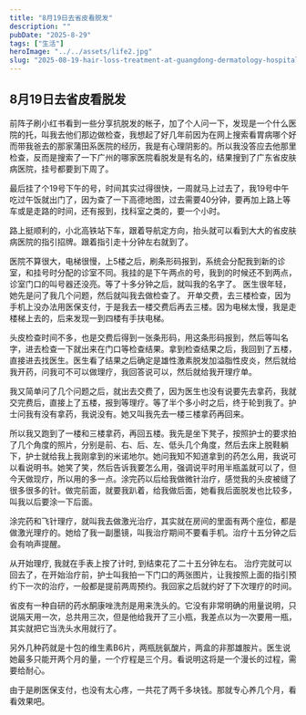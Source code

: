 ```yaml
---
title: "8月19日去省皮看脱发"
description: ""
pubDate: "2025-8-29"
tags: ["生活"]
heroImage: "../../assets/life2.jpg"
slug: "2025-08-19-hair-loss-treatment-at-guangdong-dermatology-hospital"
---
```


## 8月19日去省皮看脱发

前阵子刷小红书看到一些分享抗脱发的帐子，加了个人问一下，发现是一个什么医院的托，叫我去他们那边做检查，我想起了好几年前因为在网上搜索看胃病哪个好而带我爸去的那家蒲田系医院的经历，我是有心理阴影的。所以我没答应去他那里检查，反而是搜索了一下广州的哪家医院看脱发是有名的，结果搜到了广东省皮肤病医院，挂号都要到下周了。

最后挂了个19号下午的号，时间其实过得很快，一周就马上过去了，我19号中午吃过午饭就出门了，因为查了一下高德地图，过去需要40分钟，要再加上路上等车或是走路的时间，还有报到，找科室之类的，要一个小时。

路上挺顺利的，小北高铁站下车，跟着导航定方向，抬头就可以看到大大的省皮肤病医院的指引招牌。跟着指引走十分钟左右就到了。

医院不算很大，电梯很慢，上5楼之后，刷条形码报到，系统会分配我到新的诊室，和挂号时分配的诊室不同。我挂的是下午两点的号，我到的时候还不到两点，诊室门口的叫号器还没亮。等了十多分钟之后，就叫我的名字了。 医生很年轻，她先是问了我几个问题，然后就叫我去做检查了。 开单交费，去三楼检查，因为手机上没办法用医保支付，于是我去一楼交费后再去三楼。因为电梯太慢，我是走楼梯上去的，后来发现一到四楼有手扶电梯。

头皮检查时间不多，也是交费后得到一张条形码，用这条形码报到，然后等叫名字，进去检查一下就出来在门口等检查结果。拿到检查结果之后，我回到了五楼，直接进去找医生。医生看了结果之后确定是雄性激素脱发加溢脂性皮炎，然后就给我开药，问我可不可以做理疗，我回答说可以，然后就给我开理疗单。

我又简单问了几个问题之后，就出去交费了，因为医生也没有说要先去拿药，我就交完费后，直接上了五楼，报到等理疗。等了半个多小时之后，终于轮到我了。护士问我有没有拿药，我说没有。她又叫我先去一楼三楼拿药再回来。

所以我又跑到了一楼和三楼拿药，再回五楼。我先是坐下凳子，按照护士的要求拍了几个角度的照片，分别是前、右、后、左、低头几个角度，然后去床上脱鞋躺下，护士就给我上我刚拿到的米诺地尔。她问我知不知道拿到的药怎么用，我说可以看说明书。她笑了笑，然后告诉我要怎么用，强调说平时用半瓶盖就可以了，但今天做现疗，所以用的多一点。涂完药以后给我做微针治疗，感觉我的头皮被缝了很多很多的针。做完前面，就要我趴着，给我做后面，她看我后面脱发也比较多，叫我以后要涂一下后面。

涂完药和飞针理疗，就叫我去做激光治疗，其实就在房间的里面有两个座位，都是做激光理疗的。她给了我一副墨镜，叫我治疗期间不要看手机。治疗十五分钟之后会有响声提醒。

从开始理疗, 我就在手表上按了计时, 到结束花了二十五分钟左右。 治疗完就可以回去了，在开始治疗前，护士叫我拍一下门口的两张图片，让我按照上面的指引预约下一次的治疗，一般都是提前两周预约。我回家之后就约好了下次理疗的时间。

省皮有一种自研的药水酮康唑洗剂是用来洗头的。它没有非常明确的用量说明，只说隔天用一次，总共用三次，但是他给我开了三小瓶，我差点以为一次要用一瓶，其实就把它当洗头水用就行了。

另外几种药就是十包的维生素B6片，两瓶胱氨酸片，两盒的非那雄胺片。医生说她最多只能开两个月的量，一个疗程是三个月。看说明这将是一个漫长的过程，需要给耐心。

由于是刷医保支付，也没有太心疼，一共花了两千多块钱。那就专心养几个月，看看效果吧。
